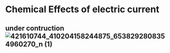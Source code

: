 # Chemical Effects of electric current
## under contruction![421610744_410204158244875_6538292808354960270_n (1)](https://github.com/HariharNautiyal2/notes/assets/134691036/0eee4959-d68d-4fe8-a9e3-613054a61791)
